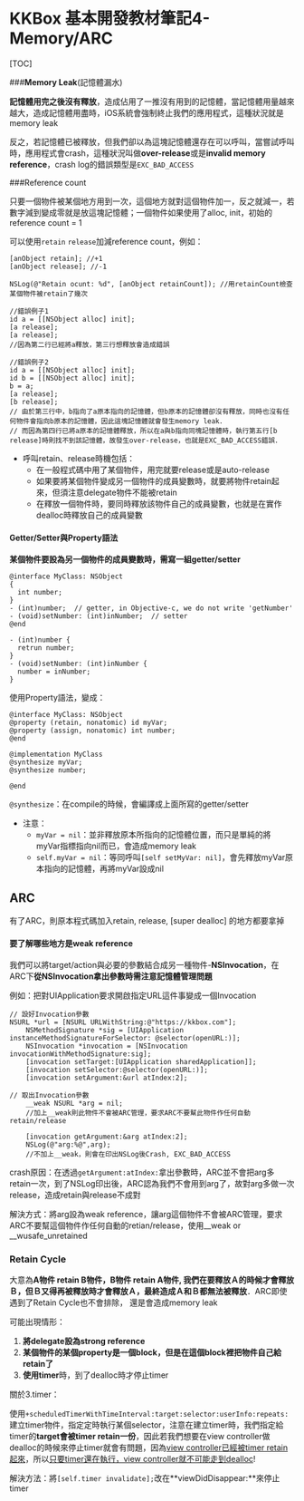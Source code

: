 # KKBox 基本開發教材筆記4-Memory/ARC

[TOC]



###**Memory Leak**(記憶體漏水)

**記憶體用完之後沒有釋放**，造成佔用了一推沒有用到的記憶體，當記憶體用量越來越大，造成記憶體用盡時，iOS系統會強制終止我們的應用程式，這種狀況就是memory leak

反之，若記憶體已被釋放，但我們卻以為這塊記憶體還存在可以呼叫，當嘗試呼叫時，應用程式會crash，這種狀況叫做**over-release**或是**invalid memory reference**，crash log的錯誤類型是`EXC_BAD_ACCESS`



###Reference count

只要一個物件被某個地方用到一次，這個地方就對這個物件加一，反之就減一，若數字減到變成零就是放這塊記憶體；一個物件如果使用了alloc, init，初始的reference count = 1

可以使用`retain` `release`加減reference count，例如：

```
[anObject retain]; //+1
[anObject release]; //-1

NSLog(@"Retain ocunt: %d", [anObject retainCount]); //用retainCount檢查某個物件被retain了幾次

//錯誤例子1
id a = [[NSObject alloc] init];
[a release];
[a release]; 
//因為第二行已經將a釋放，第三行想釋放會造成錯誤

//錯誤例子2
id a = [[NSObject alloc] init];
id b = [[NSObject alloc] init];
b = a;
[a release];
[b release];
// 由於第三行中，b指向了a原本指向的記憶體，但b原本的記憶體卻沒有釋放，同時也沒有任何物件會指向b原本的記憶體，因此這塊記憶體就會發生memory leak．
// 而因為第四行已將a原本的記憶體釋放，所以在a與b指向同塊記憶體時，執行第五行[b release]時則找不到該記憶體，故發生over-release，也就是EXC_BAD_ACCESS錯誤．

```

- 呼叫retain、release時機包括：
  - 在一般程式碼中用了某個物件，用完就要release或是auto-release
  - 如果要將某個物件變成另一個物件的成員變數時，就要將物件retain起來，但須注意delegate物件不能被retain
  - 在釋放一個物件時，要同時釋放該物件自己的成員變數，也就是在實作dealloc時釋放自己的成員變數



#### Getter/Setter與Property語法

**某個物件要設為另一個物件的成員變數時，需寫一組getter/setter**

```
@interface MyClass: NSObject 
{
  int number;
}
- (int)number;  // getter, in Objective-c, we do not write 'getNumber'
- (void)setNumber: (int)inNumber;  // setter
@end
```

```
- (int)number {
  retrun number;
}
- (void)setNumber: (int)inNumber {
  number = inNumber;
}
```

使用Property語法，變成：

```
@interface MyClass: NSObject 
@property (retain, nonatomic) id myVar;
@property (assign, nonatomic) int number;
@end

@implementation MyClass 
@synthesize myVar;  
@synthesize number;

@end
```

`@synthesize`：在compile的時候，會編譯成上面所寫的getter/setter

- 注意：
  - `myVar = nil`：並非釋放原本所指向的記憶體位置，而只是單純的將myVar指標指向nil而已，會造成memory leak
  - `self.myVar = nil`：等同呼叫`[self setMyVar: nil]`，會先釋放myVar原本指向的記憶體，再將myVar設成nil



## ARC

有了ARC，則原本程式碼加入retain, release, [super dealloc] 的地方都要拿掉

#### 要了解哪些地方是weak reference

我們可以將target/action與必要的參數結合成另一種物件-**NSInvocation**，在ARC下**從NSInvocation拿出參數時需注意記憶體管理問題**

例如：把對UIApplication要求開啟指定URL這件事變成一個Invocation

```
// 設好Invocation參數
NSURL *url = [NSURL URLWithString:@"https://kkbox.com"];
    NSMethodSignature *sig = [UIApplication instanceMethodSignatureForSelector: @selector(openURL:)];
    NSInvocation *invocation = [NSInvocation invocationWithMethodSignature:sig];
    [invocation setTarget:[UIApplication sharedApplication]];
    [invocation setSelector:@selector(openURL:)];
    [invocation setArgument:&url atIndex:2];

// 取出Invocation參數
    __weak NSURL *arg = nil; 
    //加上__weak則此物件不會被ARC管理，要求ARC不要幫此物件作任何自動retain/release
    
    [invocation getArgument:&arg atIndex:2];
    NSLog(@"arg:%@",arg);
    //不加上__weak，則會在印出NSLog後Crash, EXC_BAD_ACCESS
```

crash原因：在透過`getArgument:atIndex:`拿出參數時，ARC並不會把arg多retain一次，到了NSLog印出後，ARC認為我們不會用到arg了，故對arg多做一次release，造成retain與release不成對

解決方式：將arg設為weak reference，讓arg這個物件不會被ARC管理，要求ARC不要幫這個物件作任何自動的retian/release，使用\__weak or __wusafe_unretained

### Retain Cycle

大意為**A物件 retain B物件，B物件 retain A物件, 我們在要釋放Ａ的時候才會釋放Ｂ，但Ｂ又得再被釋放時才會釋放Ａ，最終造成Ａ和Ｂ都無法被釋放**．ARC即使遇到了Retain Cycle也不會排除， 還是會造成memory leak

可能出現情形：

1. **將delegate設為strong reference**
2. **某個物件的某個property是一個block，但是在這個block裡把物件自己給retain了**
3. **使用timer**時，到了dealloc時才停止timer

關於3.timer：

使用`+scheduledTimerWithTimeInterval:target:selector:userInfo:repeats:`建立timer物件，指定定時執行某個selector，注意在建立timer時，我們指定給timer的**target會被timer retain一份**，因此若我們想要在view controller做dealloc的時候來停止timer就會有問題，因為<u>view controller已經被timer retain起來</u>，所以<u>只要timer還在執行，view controller就不可能走到dealloc</u>!

解決方法：將`[self.timer invalidate];`改在**viewDidDisappear:**來停止timer















